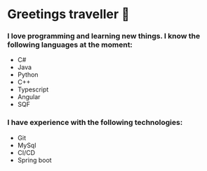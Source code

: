 # Greetings traveller :wave:
### I love programming and learning new things. I know the following languages at the moment:
- C#
- Java
- Python
- C++
- Typescript
- Angular
- SQF  
### I have experience with the following technologies:
- Git
- MySql
- CI/CD
- Spring boot
